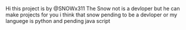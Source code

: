Hi this project is by @SNOWx311
The Snow not is a devloper but he can make projects for you
i think that snow pending to be a devloper
or my languege is python and pending java script
